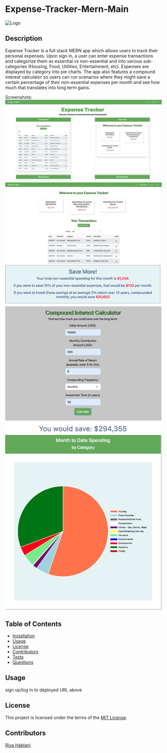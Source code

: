 # Expense-Tracker-Mern-Main
![Logo](https://camo.githubusercontent.com/a4426cbe5c21edb002526331c7a8fbfa089e84a550567b02a0d829a98b136ad0/68747470733a2f2f696d672e736869656c64732e696f2f62616467652f4c6963656e73652d4d49542d79656c6c6f772e737667)
## Description
Expense Tracker is a full stack MERN app which allows users to track their personal expenses. Upon sign in, a user can enter expense transactions and categorize them as essential vs non-essential and into various sub-categories (Housing, Food, Utilities, Entertainment, etc). Expenses are displayed by category into pie charts. The app also features a compound interest calculator so users can run scenarios where they might save a certain percentage of their non-essential expenses per month and see how much that translates into long term gains.

Screenshots:
![App Screenshot](client/public/images/appScreenshot1.png)
![App Screenshot](client/public/images/appScreenshot2.png)
![App Screenshot](client/public/images/appScreenshot3.png)
![App Screenshot](client/public/images/appScreenshot4.png)

## Table of Contents
- [Installation](#installation)
- [Usage](#usage)
- [License](#license)
- [Contributors](#contributors)
- [Tests](#tests)
- [Questions](#questions)

## Usage

sign up/log in to deployed URL above

## License

This project is licensed under the terms of the [MIT License](./LICENSE).

## Contributors
 [Riya Hablani](https://github.com/RiyaHablani)
  

